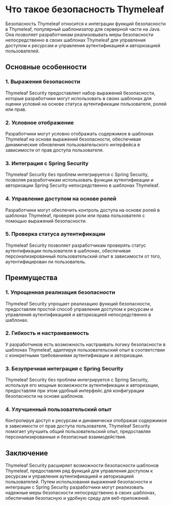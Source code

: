# Что такое безопасность Thymeleaf

Безопасность Thymeleaf относится к интеграции функций безопасности в Thymeleaf, популярный шаблонизатор для серверной части на Java. Она позволяет разработчикам реализовывать меры безопасности непосредственно в своих шаблонах Thymeleaf для управления доступом к ресурсам и управления аутентификацией и авторизацией пользователей.

## Основные особенности

### 1. Выражения безопасности
Thymeleaf Security предоставляет набор выражений безопасности, которые разработчики могут использовать в своих шаблонах для оценки условий на основе статуса аутентификации пользователя, ролей или прав.

### 2. Условное отображение
Разработчики могут условно отображать содержимое в шаблонах Thymeleaf на основе выражений безопасности, обеспечивая динамические обновления пользовательского интерфейса в зависимости от прав доступа пользователя.

### 3. Интеграция с Spring Security
Thymeleaf Security без проблем интегрируется с Spring Security, позволяя разработчикам использовать функции аутентификации и авторизации Spring Security непосредственно в шаблонах Thymeleaf.

### 4. Управление доступом на основе ролей
Разработчики могут обеспечить контроль доступа на основе ролей в шаблонах Thymeleaf, проверяя роли или права пользователя с помощью выражений безопасности.

### 5. Проверка статуса аутентификации
Thymeleaf Security позволяет разработчикам проверять статус аутентификации пользователя в шаблонах, обеспечивая персонализированный пользовательский опыт в зависимости от того, аутентифицирован ли пользователь.

## Преимущества

### 1. Упрощенная реализация безопасности
Thymeleaf Security упрощает реализацию функций безопасности, предоставляя простой способ управления доступом к ресурсам и управления аутентификацией и авторизацией непосредственно в шаблонах.

### 2. Гибкость и настраиваемость
У разработчиков есть возможность настраивать логику безопасности в шаблонах Thymeleaf, адаптируя пользовательский опыт в соответствии с конкретными требованиями аутентификации и авторизации.

### 3. Безупречная интеграция с Spring Security
Thymeleaf Security без проблем интегрируется с Spring Security, используя его мощные возможности аутентификации и авторизации, предоставляя при этом удобный интерфейс для конфигурации безопасности на основе шаблонов.

### 4. Улучшенный пользовательский опыт
Контролируя доступ к ресурсам и динамически отображая содержимое в зависимости от прав доступа пользователя, Thymeleaf Security помогает улучшить общий пользовательский опыт, предоставляя персонализированные и безопасные взаимодействия.

## Заключение

Thymeleaf Security расширяет возможности безопасности шаблонов Thymeleaf, предоставляя ряд функций для управления доступом к ресурсам и управления аутентификацией и авторизацией пользователей. Путем использования выражений безопасности и интеграции с Spring Security разработчики могут реализовать надежные меры безопасности непосредственно в своих шаблонах, обеспечивая безопасную и удобную среду для веб-приложений.